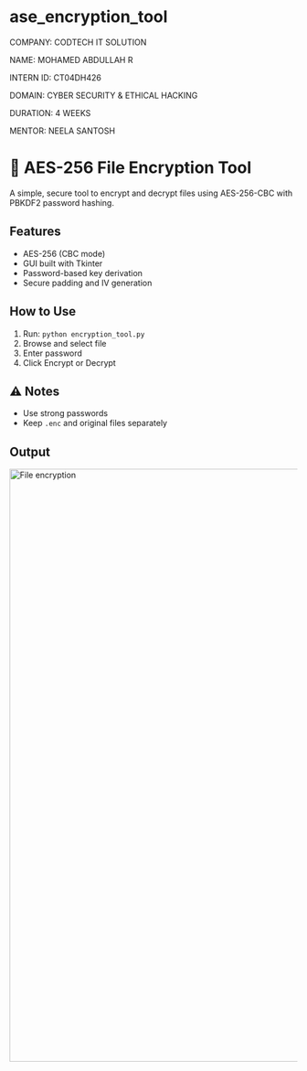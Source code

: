 # ase_encryption_tool

COMPANY: CODTECH IT SOLUTION

NAME: MOHAMED ABDULLAH R

INTERN ID: CT04DH426

DOMAIN: CYBER SECURITY & ETHICAL HACKING

DURATION: 4 WEEKS

MENTOR: NEELA SANTOSH

# 🔐 AES-256 File Encryption Tool

A simple, secure tool to encrypt and decrypt files using AES-256-CBC with PBKDF2 password hashing.

## Features
- AES-256 (CBC mode)
- GUI built with Tkinter
- Password-based key derivation
- Secure padding and IV generation

## How to Use
1. Run: `python encryption_tool.py`
2. Browse and select file
3. Enter password
4. Click Encrypt or Decrypt

## ⚠️ Notes
- Use strong passwords
- Keep `.enc` and original files separately

## Output

<img width="1651" height="1037" alt="File encryption" src="https://github.com/user-attachments/assets/81297cf2-9d6b-4613-93f7-d4e1c1f6dfad" />

